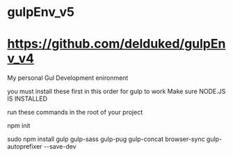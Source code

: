 # gulpEnv_v5
# https://github.com/delduked/gulpEnv_v4
My personal Gul Development enironment

you must install these first in this order for gulp to work
Make sure NODE.JS IS INSTALLED

run these commands in the root of your project

npm init

sudo npm install gulp gulp-sass gulp-pug gulp-concat browser-sync gulp-autoprefixer --save-dev
